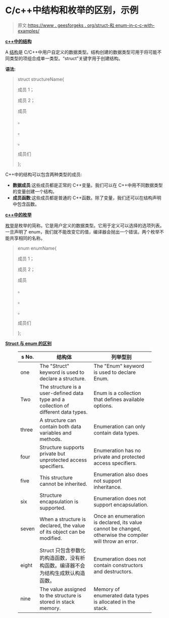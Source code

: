 # C/c++中结构和枚举的区别，示例

> 原文:[https://www . geesforgeks . org/struct-和 enum-in-c-c-with-examples/](https://www.geeksforgeeks.org/difference-between-struct-and-enum-in-c-c-with-examples/)

**<u>c++中的结构</u>**

A [结构](https://www.geeksforgeeks.org/structures-c/)是 C/C++中用户自定义的数据类型。结构创建的数据类型可用于将可能不同类型的项组合成单一类型。“struct”关键字用于创建结构。

**语法:**

> struct structureName{
> 
> 成员 1；
> 
> 成员 2；
> 
> 成员
> 
> 。
> 
> 。
> 
> 。
> 
> 成员们
> 
> };

C++中的结构可以包含两种类型的成员:

*   **数据成员**:这些成员都是正常的 C++变量。我们可以在 C++中用不同数据类型的变量创建一个结构。
*   **成员函数**:这些成员都是普通的 C++函数。除了变量，我们还可以在结构声明中包含函数。

**<u>c++中的枚举</u>**

[枚举](https://www.geeksforgeeks.org/enum-classes-in-c-and-their-advantage-over-enum-datatype/?ref=lbp)是枚举的简称。它是用户定义的数据类型。它用于定义可以选择的选项列表。一旦声明了 enum，我们就不能改变它的值，编译器会抛出一个错误。两个枚举不能共享相同的名称。

> enum enumName{
> 
> 成员 1；
> 
> 成员 2；
> 
> 成员
> 
> 。
> 
> 。
> 
> 。
> 
> 成员们
> 
> };

**<u>Struct 与 enum 的区别</u>**

<figure class="table">

| s No. | 结构体 | 列举型别 |
| --- | --- | --- |
| one | The "Struct" keyword is used to declare a structure. | The "Enum" keyword is used to declare Enum. |
| Two | The structure is a user-defined data type and a collection of different data types. | Enum is a collection that defines available options. |
| three | A structure can contain both data variables and methods. | Enumeration can only contain data types. |
| four | Structure supports private but unprotected access specifiers. | Enumeration has no private and protected access specifiers. |
| five | This structure cannot be inherited. | Enumeration also does not support inheritance. |
| six | Structure encapsulation is supported. | Enumeration does not support encapsulation. |
| seven | When a structure is declared, the value of its object can be modified. | Once an enumeration is declared, its value cannot be changed, otherwise the compiler will throw an error. |
| eight | Struct 只包含参数化的构造函数，没有析构函数。编译器不会为结构生成默认构造函数。 | Enumeration does not contain constructors and destructors. |
| nine | The value assigned to the structure is stored in stack memory. | Memory of enumerated data types is allocated in the stack. |

</figure>